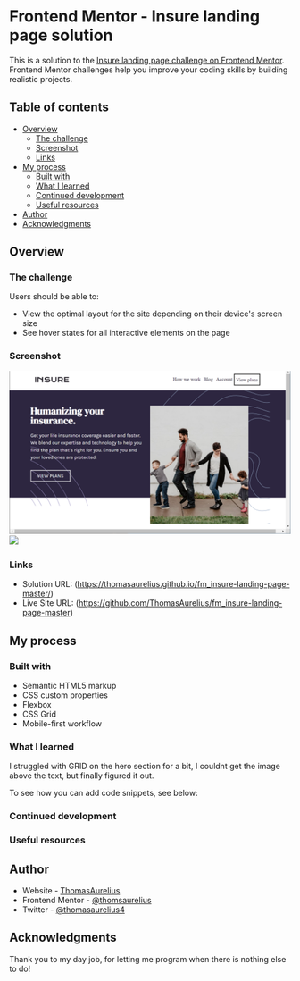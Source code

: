 # Frontend Mentor - Insure landing page solution

This is a solution to the [Insure landing page challenge on Frontend Mentor](https://www.frontendmentor.io/challenges/insure-landing-page-uTU68JV8). Frontend Mentor challenges help you improve your coding skills by building realistic projects.

## Table of contents

-  [Overview](#overview)
   -  [The challenge](#the-challenge)
   -  [Screenshot](#screenshot)
   -  [Links](#links)
-  [My process](#my-process)
   -  [Built with](#built-with)
   -  [What I learned](#what-i-learned)
   -  [Continued development](#continued-development)
   -  [Useful resources](#useful-resources)
-  [Author](#author)
-  [Acknowledgments](#acknowledgments)

## Overview

### The challenge

Users should be able to:

-  View the optimal layout for the site depending on their device's screen size
-  See hover states for all interactive elements on the page

### Screenshot

![](.//fm_insure_landscape.png)
![](.//fm_insure_portrait.png.png)

### Links

-  Solution URL: (https://thomasaurelius.github.io/fm_insure-landing-page-master/)
-  Live Site URL: (https://github.com/ThomasAurelius/fm_insure-landing-page-master)

## My process

### Built with

-  Semantic HTML5 markup
-  CSS custom properties
-  Flexbox
-  CSS Grid
-  Mobile-first workflow

### What I learned

I struggled with GRID on the hero section for a bit, I couldnt get the image above the text, but finally figured it out.

To see how you can add code snippets, see below:

### Continued development

### Useful resources

## Author

-  Website - [ThomasAurelius](https://www.thomasaurelius.com)
-  Frontend Mentor - [@thomsaurelius](https://www.frontendmentor.io/profile/thomasaurelius)
-  Twitter - [@thomasaurelius4](https://www.twitter.com/yourusername)

## Acknowledgments

Thank you to my day job, for letting me program when there is nothing else to do!
